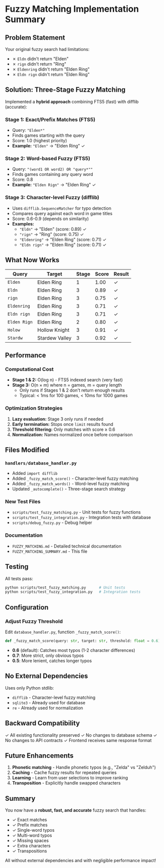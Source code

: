 # Fuzzy Matching Implementation Summary

## Problem Statement

Your original fuzzy search had limitations:
- ✗ `Eldn` didn't return "Elden"
- ✗ `rign` didn't return "Ring"
- ✗ `Eldenring` didn't return "Elden Ring"
- ✗ `Eldn rign` didn't return "Elden Ring"

## Solution: Three-Stage Fuzzy Matching

Implemented a **hybrid approach** combining FTS5 (fast) with difflib (accurate):

### Stage 1: Exact/Prefix Matches (FTS5)
- Query: `"Elden*"`
- Finds games starting with the query
- Score: 1.0 (highest priority)
- **Example:** `"Elden"` → "Elden Ring" ✓

### Stage 2: Word-based Fuzzy (FTS5)
- Query: `"(word1 OR word2) OR "query*""`
- Finds games containing any query word
- Score: 0.8
- **Example:** `"Elden Rign"` → "Elden Ring" ✓

### Stage 3: Character-level Fuzzy (difflib)
- Uses `difflib.SequenceMatcher` for typo detection
- Compares query against each word in game titles
- Score: 0.6-0.9 (depends on similarity)
- **Examples:**
  - `"Eldn"` → "Elden" (score: 0.89) ✓
  - `"rign"` → "Ring" (score: 0.75) ✓
  - `"Eldenring"` → "Elden Ring" (score: 0.71) ✓
  - `"Eldn rign"` → "Elden Ring" (score: 0.71) ✓

## What Now Works

| Query | Target | Stage | Score | Result |
|-------|--------|-------|-------|--------|
| `Elden` | Elden Ring | 1 | 1.00 | ✓ |
| `Eldn` | Elden Ring | 3 | 0.89 | ✓ |
| `rign` | Elden Ring | 3 | 0.75 | ✓ |
| `Eldenring` | Elden Ring | 3 | 0.71 | ✓ |
| `Eldn rign` | Elden Ring | 3 | 0.71 | ✓ |
| `Elden Rign` | Elden Ring | 2 | 0.80 | ✓ |
| `Holow` | Hollow Knight | 3 | 0.91 | ✓ |
| `Stardw` | Stardew Valley | 3 | 0.92 | ✓ |

## Performance

### Computational Cost
- **Stage 1 & 2:** O(log n) - FTS5 indexed search (very fast)
- **Stage 3:** O(n × m) where n = games, m = query length
  - Only runs if Stages 1 & 2 don't return enough results
  - Typical: < 1ms for 100 games, < 10ms for 1000 games

### Optimization Strategies
1. **Lazy evaluation:** Stage 3 only runs if needed
2. **Early termination:** Stops once `limit` results found
3. **Threshold filtering:** Only matches with score ≥ 0.6
4. **Normalization:** Names normalized once before comparison

## Files Modified

### `handlers/database_handler.py`
- Added `import difflib`
- Added `_fuzzy_match_score()` - Character-level fuzzy matching
- Added `_fuzzy_match_words()` - Word-level fuzzy matching
- Updated `_autocomplete()` - Three-stage search strategy

### New Test Files
- `scripts/test_fuzzy_matching.py` - Unit tests for fuzzy functions
- `scripts/test_fuzzy_integration.py` - Integration tests with database
- `scripts/debug_fuzzy.py` - Debug helper

### Documentation
- `FUZZY_MATCHING.md` - Detailed technical documentation
- `FUZZY_MATCHING_SUMMARY.md` - This file

## Testing

All tests pass:
```bash
python scripts/test_fuzzy_matching.py      # Unit tests
python scripts/test_fuzzy_integration.py   # Integration tests
```

## Configuration

### Adjust Fuzzy Threshold
Edit `database_handler.py`, function `_fuzzy_match_score()`:
```python
def _fuzzy_match_score(query: str, target: str, threshold: float = 0.6):
```

- **0.6** (default): Catches most typos (1-2 character differences)
- **0.7**: More strict, only obvious typos
- **0.5**: More lenient, catches longer typos

## No External Dependencies

Uses only Python stdlib:
- `difflib` - Character-level fuzzy matching
- `sqlite3` - Already used for database
- `re` - Already used for normalization

## Backward Compatibility

✓ All existing functionality preserved
✓ No changes to database schema
✓ No changes to API contracts
✓ Frontend receives same response format

## Future Enhancements

1. **Phonetic matching** - Handle phonetic typos (e.g., "Zelda" vs "Zelduh")
2. **Caching** - Cache fuzzy results for repeated queries
3. **Learning** - Learn from user selections to improve ranking
4. **Transposition** - Explicitly handle swapped characters

## Summary

You now have a **robust, fast, and accurate** fuzzy search that handles:
- ✓ Exact matches
- ✓ Prefix matches
- ✓ Single-word typos
- ✓ Multi-word typos
- ✓ Missing spaces
- ✓ Extra characters
- ✓ Transpositions

All without external dependencies and with negligible performance impact!
